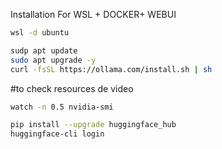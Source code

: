 Installation For WSL + DOCKER+ WEBUI

```bash
wsl -d ubuntu
```
```bash
sudp apt update
sudo apt upgrade -y
curl -fsSL https://ollama.com/install.sh | sh
```
#to check resources de video
```bash
watch -n 0.5 nvidia-smi
```


```bash
pip install --upgrade huggingface_hub
huggingface-cli login
```
